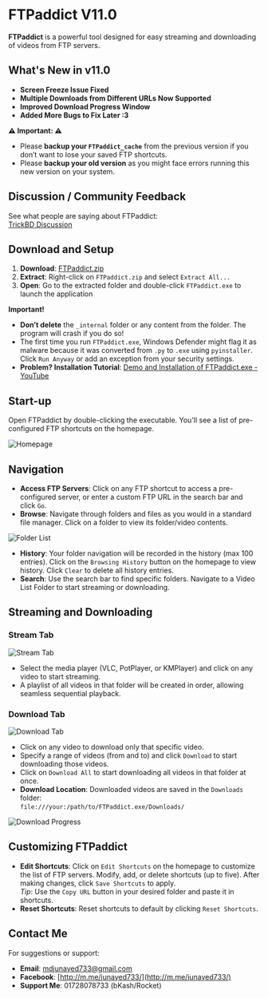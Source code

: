 # FTPaddict V11.0

**FTPaddict** is a powerful tool designed for easy streaming and downloading of videos from FTP servers.

## What's New in v11.0

- **Screen Freeze Issue Fixed**  
- **Multiple Downloads from Different URLs Now Supported**  
- **Improved Download Progress Window**  
- **Added More Bugs to Fix Later :3**

**⚠️ Important: ⚠️**  
- Please **backup your `FTPaddict_cache`** from the previous version if you don’t want to lose your saved FTP shortcuts.  
- Please **backup your old version** as you might face errors running this new version on your system.

## Discussion / Community Feedback

See what people are saying about FTPaddict:  
[TrickBD Discussion](https://trickbd.com/windows-pc/2166939/)

## Download and Setup

1. **Download**: [FTPaddict.zip](https://github.com/j-unayed/FTPaddict/releases/download/ftpaddictV11/FTPaddict.zip)  
2. **Extract**: Right-click on `FTPaddict.zip` and select `Extract All...`  
3. **Open**: Go to the extracted folder and double-click `FTPaddict.exe` to launch the application

**Important!**  
- **Don’t delete** the `_internal` folder or any content from the folder. The program will crash if you do so!  
- The first time you run `FTPaddict.exe`, Windows Defender might flag it as malware because it was converted from `.py` to `.exe` using `pyinstaller`. Click `Run Anyway` or add an exception from your security settings.  
- **Problem? Installation Tutorial**: [Demo and Installation of FTPaddict.exe - YouTube](https://youtu.be/1rgnIlw7zK8?si=wUhCR1yb269XV5-M)

## Start-up

Open FTPaddict by double-clicking the executable. You'll see a list of pre-configured FTP shortcuts on the homepage.

![Homepage](images/homepage.png)

## Navigation

- **Access FTP Servers**: Click on any FTP shortcut to access a pre-configured server, or enter a custom FTP URL in the search bar and click `Go`.  
- **Browse**: Navigate through folders and files as you would in a standard file manager. Click on a folder to view its folder/video contents.  

![Folder List](images/folderlist.png)

- **History**: Your folder navigation will be recorded in the history (max 100 entries). Click on the `Browsing History` button on the homepage to view history. Click `Clear` to delete all history entries.  
- **Search**: Use the search bar to find specific folders. Navigate to a Video List Folder to start streaming or downloading.

## Streaming and Downloading

### Stream Tab

![Stream Tab](images/streamtab.png)

- Select the media player (VLC, PotPlayer, or KMPlayer) and click on any video to start streaming.  
- A playlist of all videos in that folder will be created in order, allowing seamless sequential playback.

### Download Tab

![Download Tab](images/downloadtab.png)

- Click on any video to download only that specific video.  
- Specify a range of videos (from and to) and click `Download` to start downloading those videos.  
- Click on `Download All` to start downloading all videos in that folder at once.  
- **Download Location**: Downloaded videos are saved in the `Downloads` folder:  
  `file:///your:/path/to/FTPaddict.exe/Downloads/`

![Download Progress](images/downloadprogress.png)

## Customizing FTPaddict

- **Edit Shortcuts**: Click on `Edit Shortcuts` on the homepage to customize the list of FTP servers. Modify, add, or delete shortcuts (up to five). After making changes, click `Save Shortcuts` to apply.  
  *Tip*: Use the `Copy URL` button in your desired folder and paste it in shortcuts.  
- **Reset Shortcuts**: Reset shortcuts to default by clicking `Reset Shortcuts`.

## Contact Me

For suggestions or support:

- **Email**: [mdjunayed733@gmail.com](mailto:mdjunayed733@gmail.com)  
- **Facebook**: [http://m.me/junayed733/](http://m.me/junayed733/)  
- **Support Me**: 01728078733 (bKash/Rocket)
